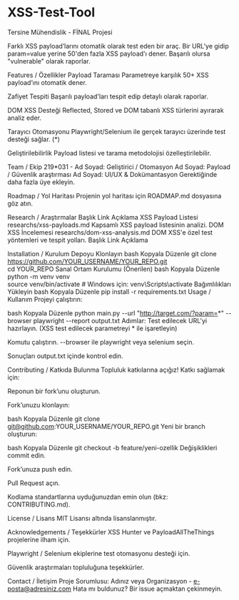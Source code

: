 # XSS-Test-Tool
Tersine Mühendislik - FİNAL Projesi 

Farklı XSS payload’larını otomatik olarak test eden bir araç. Bir URL'ye gidip param=value yerine 50'den fazla XSS payload'ı dener. Başarılı olursa "vulnerable" olarak raporlar.

Features / Özellikler
Payload Taraması
Parametreye karşılık 50+ XSS payload’ını otomatik dener.

Zafiyet Tespiti
Başarılı payload'ları tespit edip detaylı olarak raporlar.

DOM XSS Desteği
Reflected, Stored ve DOM tabanlı XSS türlerini ayırarak analiz eder.

Tarayıcı Otomasyonu
Playwright/Selenium ile gerçek tarayıcı üzerinde test desteği sağlar. (*)

Geliştirilebilirlik
Payload listesi ve tarama metodolojisi özelleştirilebilir.

Team / Ekip
219*031 - Ad Soyad: Geliştirici / Otomasyon
Ad Soyad: Payload / Güvenlik araştırması
Ad Soyad: UI/UX & Dokümantasyon
Gerektiğinde daha fazla üye ekleyin.

Roadmap / Yol Haritası
Projenin yol haritası için ROADMAP.md dosyasına göz atın.

Research / Araştırmalar
Başlık	Link	Açıklama
XSS Payload Listesi	researchs/xss-payloads.md	Kapsamlı XSS payload listesinin analizi.
DOM XSS İncelemesi	researchs/dom-xss-analysis.md	DOM XSS'e özel test yöntemleri ve tespit yolları.
Başlık	Link	Açıklama

Installation / Kurulum
Depoyu Klonlayın
bash
Kopyala
Düzenle
git clone https://github.com/YOUR_USERNAME/YOUR_REPO.git  
cd YOUR_REPO
Sanal Ortam Kurulumu (Önerilen)
bash
Kopyala
Düzenle
python -m venv venv  
source venv/bin/activate  # Windows için: venv\Scripts\activate
Bağımlılıkları Yükleyin
bash
Kopyala
Düzenle
pip install -r requirements.txt
Usage / Kullanım
Projeyi çalıştırın:

bash
Kopyala
Düzenle
python main.py --url "http://target.com/?param=*" --browser playwright --report output.txt
Adımlar:
Test edilecek URL'yi hazırlayın. (XSS test edilecek parametreyi * ile işaretleyin)

Komutu çalıştırın. --browser ile playwright veya selenium seçin.

Sonuçları output.txt içinde kontrol edin.

Contributing / Katkıda Bulunma
Topluluk katkılarına açığız! Katkı sağlamak için:

Reponun bir fork’unu oluşturun.

Fork’unuzu klonlayın:

bash
Kopyala
Düzenle
git clone git@github.com:YOUR_USERNAME/YOUR_REPO.git
Yeni bir branch oluşturun:

bash
Kopyala
Düzenle
git checkout -b feature/yeni-ozellik
Değişiklikleri commit edin.

Fork’unuza push edin.

Pull Request açın.

Kodlama standartlarına uyduğunuzdan emin olun (bkz: CONTRIBUTING.md).

License / Lisans
MIT Lisansı altında lisanslanmıştır.

Acknowledgements / Teşekkürler
XSS Hunter ve PayloadAllTheThings projelerine ilham için.

Playwright / Selenium ekiplerine test otomasyonu desteği için.

Güvenlik araştırmaları topluluğuna teşekkürler.

Contact / İletişim
Proje Sorumlusu: Adınız veya Organizasyon - e-posta@adresiniz.com
Hata mı buldunuz? Bir issue açmaktan çekinmeyin.
